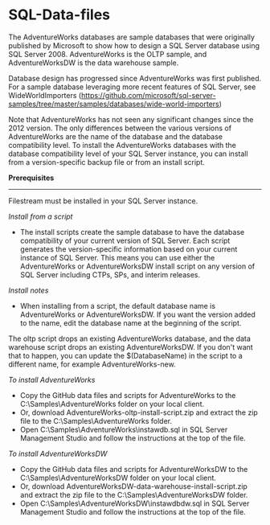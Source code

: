 # SQL-Data-files


The AdventureWorks databases are sample databases that were originally published by Microsoft to show how to design a SQL Server database using SQL Server 2008. AdventureWorks is the OLTP sample, and AdventureWorksDW is the data warehouse sample.

Database design has progressed since AdventureWorks was first published. For a sample database leveraging more recent features of SQL Server, see WideWorldImporters (https://github.com/microsoft/sql-server-samples/tree/master/samples/databases/wide-world-importers)

Note that AdventureWorks has not seen any significant changes since the 2012 version. The only differences between the various versions of AdventureWorks are the name of the database and the database compatibility level. To install the AdventureWorks databases with the database compatibility level of your SQL Server instance, you can install from a version-specific backup file or from an install script.

**Prerequisites**
________________________

Filestream must be installed in your SQL Server instance.

*Install from a script*
- The install scripts create the sample database to have the database compatibility of your current version of SQL Server. Each script generates the version-specific information based on your current instance of SQL Server. This means you can use either the AdventureWorks or AdventureWorksDW install script on any version of SQL Server including CTPs, SPs, and interim releases.

*Install notes*
- When installing from a script, the default database name is AdventureWorks or AdventureWorksDW. If you want the version added to the name, edit the database name at the beginning of the script.

The oltp script drops an existing AdventureWorks database, and the data warehouse script drops an existing AdventureWorksDW. If you don't want that to happen, you can update the $(DatabaseName) in the script to a different name, for example AdventureWorks-new.

*To install AdventureWorks*
- Copy the GitHub data files and scripts for AdventureWorks to the C:\Samples\AdventureWorks folder on your local client.
- Or, download AdventureWorks-oltp-install-script.zip and extract the zip file to the C:\Samples\AdventureWorks folder.
- Open C:\Samples\AdventureWorks\instawdb.sql in SQL Server Management Studio and follow the instructions at the top of the file.

*To install AdventureWorksDW*
- Copy the GitHub data files and scripts for AdventureWorksDW to the C:\Samples\AdventureWorksDW folder on your local client.
- Or, download AdventureWorksDW-data-warehouse-install-script.zip and extract the zip file to the C:\Samples\AdventureWorksDW folder.
- Open C:\Samples\AdventureWorksDW\instawdbdw.sql in SQL Server Management Studio and follow the instructions at the top of the file.
 
